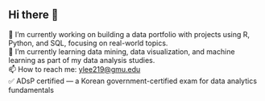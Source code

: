 ## Hi there 👋

🔭 I’m currently working on building a data portfolio with projects using R, Python, and SQL, focusing on real-world topics.  
🌱 I’m currently learning data mining, data visualization, and machine learning as part of my data analysis studies.  
📫 How to reach me: ylee219@gmu.edu  
✅ ADsP certified — a Korean government-certified exam for data analytics fundamentals
